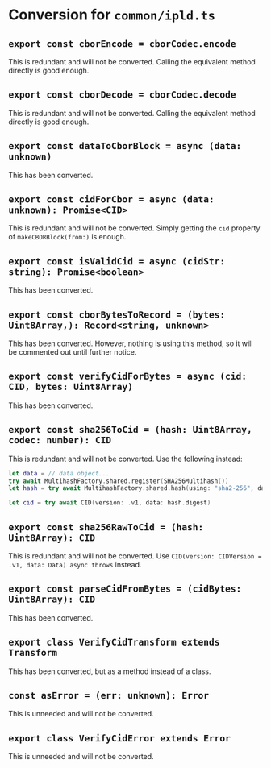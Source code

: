 # Conversion for `common/ipld.ts`

## `export const cborEncode = cborCodec.encode`

This is redundant and will not be converted. Calling the equivalent method directly is good enough.

## `export const cborDecode = cborCodec.decode`

This is redundant and will not be converted. Calling the equivalent method directly is good enough.

## `export const dataToCborBlock = async (data: unknown)`

This has been converted.

## `export const cidForCbor = async (data: unknown): Promise<CID>`

This is redundant and will not be converted. Simply getting the `cid` property of `makeCBORBlock(from:)` is enough.

## `export const isValidCid = async (cidStr: string): Promise<boolean>`

This has been converted.

## `export const cborBytesToRecord = (bytes: Uint8Array,): Record<string, unknown>`

This has been converted. However, nothing is using this method, so it will be commented out until further notice.

## `export const verifyCidForBytes = async (cid: CID, bytes: Uint8Array)`

This has been converted.

## `export const sha256ToCid = (hash: Uint8Array, codec: number): CID`

This is redundant and will not be converted. Use the following instead:

```swift
let data = // data object...
try await MultihashFactory.shared.register(SHA256Multihash())
let hash = try await MultihashFactory.shared.hash(using: "sha2-256", data: data)

let cid = try await CID(version: .v1, data: hash.digest)
```

## `export const sha256RawToCid = (hash: Uint8Array): CID`

This is redundant and will not be converted. Use `CID(version: CIDVersion = .v1, data: Data) async throws` instead.

## `export const parseCidFromBytes = (cidBytes: Uint8Array): CID`

This has been converted.

## `export class VerifyCidTransform extends Transform`

This has been converted, but as a method instead of a class.

## `const asError = (err: unknown): Error`

This is unneeded and will not be converted.

## `export class VerifyCidError extends Error`

This is unneeded and will not be converted.
